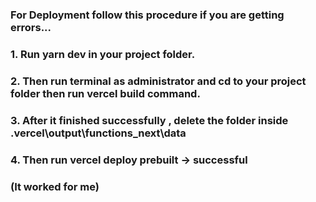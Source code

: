 ### For Deployment follow this procedure if you are getting errors...

### 1. Run yarn dev in your project folder.
### 2. Then run terminal as administrator and cd to your project folder then run vercel build command.
### 3. After it finished successfully , delete the folder inside .vercel\output\functions\_next\data
### 4. Then run vercel deploy prebuilt -> successful
### (It worked for me)
